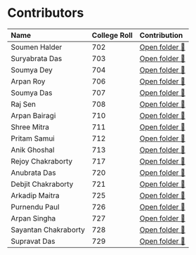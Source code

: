 # Contributors
|Name|College Roll|Contribution|
| :--- | :--- | :--- |
|Soumen Halder|702|[Open folder 📂](https://github.com/CS-dept-Vivekananda-Centenary-College/Computer-Graphics-Algorithms/tree/main/Soumen-Halder%5B702%5D)|
|Suryabrata Das|703|[Open folder 📂](https://github.com/CS-dept-Vivekananda-Centenary-College/Computer-Graphics-Algorithms/tree/main/Suryabrata_Das-703)|
|Soumya Dey|704|[Open folder 📂](https://github.com/CS-dept-Vivekananda-Centenary-College/Computer-Graphics-Algorithms/tree/main/Soumya-DEY%5B704%5D)|
|Arpan Roy|706|[Open folder 📂](https://github.com/CS-dept-Vivekananda-Centenary-College/Computer-Graphics-Algorithms/tree/main/Arpan%20Roy%20(706))|
|Soumya Das|707|[Open folder 📂](https://github.com/CS-dept-Vivekananda-Centenary-College/Computer-Graphics-Algorithms/tree/main/Soumya-Das-%5B707%5D)|
|Raj Sen|708|[Open folder 📂](https://github.com/CS-dept-Vivekananda-Centenary-College/Computer-Graphics-Algorithms-in-OpenGL/tree/main/RAJ-SEN%20%5B708%5D)|
|Arpan Bairagi|710|[Open folder 📂](https://github.com/CS-dept-Vivekananda-Centenary-College/Computer-Graphics-Algorithms/tree/main/Arpan-Bairagi-710)|
|Shree Mitra|711|[Open folder 📂](https://github.com/CS-dept-Vivekananda-Centenary-College/Computer-Graphics-Algorithms/tree/main/Shree%20-%20711)|
|Pritam Samui|712|[Open folder 📂](https://github.com/CS-dept-Vivekananda-Centenary-College/Computer-Graphics-Algorithms/tree/main/Pritam-Samui%5B712%5D)|
|Anik Ghoshal|713|[Open folder 📂](https://github.com/CS-dept-Vivekananda-Centenary-College/Computer-Graphics-Algorithms/tree/main/Anik-Ghoshal%5B713%5D)|
|Rejoy Chakraborty|717|[Open folder 📂](https://github.com/CS-dept-Vivekananda-Centenary-College/Computer-Graphics-Algorithms/tree/main/Rejoy_Chakraborty(717))|
|Anubrata Das|720|[Open folder 📂](https://github.com/CS-dept-Vivekananda-Centenary-College/Computer-Graphics-Algorithms/tree/main/Anubrata-720)|
|Debjit Chakraborty|721|[Open folder 📂](https://github.com/CS-dept-Vivekananda-Centenary-College/Computer-Graphics-Algorithms/tree/main/Debjit-Chakraborty(721))|
|Arkadip Maitra|725|[Open folder 📂](https://github.com/CS-dept-Vivekananda-Centenary-College/Computer-Graphics-Algorithms/tree/main/Arkadip-Maitra%5B725%5D)|
|Purnendu Paul|726|[Open folder 📂](https://github.com/CS-dept-Vivekananda-Centenary-College/Computer-Graphics-Algorithms-in-OpenGL/tree/main/Purnendu-Paul-726)|
|Arpan Singha|727|[Open folder 📂](https://github.com/CS-dept-Vivekananda-Centenary-College/Computer-Graphics-Algorithms/tree/main/Arpan%20Singha%20727)|
|Sayantan Chakraborty|728|[Open folder 📂](https://github.com/CS-dept-Vivekananda-Centenary-College/Computer-Graphics-Algorithms/tree/main/Sayantan(728))|
|Supravat Das|729|[Open folder 📂](https://github.com/CS-dept-Vivekananda-Centenary-College/Computer-Graphics-Algorithms/tree/main/Supravat-Das%5B729%5D)|
